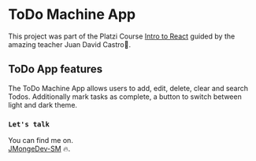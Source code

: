 # ToDo Machine App 

This project was part of the Platzi Course [Intro to React](https://platzi.com/clases/react/) guided by the amazing teacher Juan David Castro🦾.

## ToDo App features

The ToDo Machine App allows users to add, edit, delete, clear and search Todos. 
Additionally mark tasks as complete, a button to switch between light and dark theme.

### `Let's talk`

You can find me on.\
[JMongeDev-SM](https://bio.link/jmongedev) 🔥.


